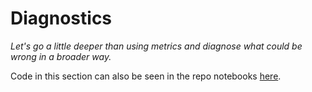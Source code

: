 # Diagnostics

_Let's go a little deeper than using metrics and diagnose what could be wrong in a broader way._

Code in this section can also be seen in the repo notebooks [here](https://nbviewer.jupyter.org/github/martinapugliese/tales-science-data/tree/master/machine-learning-model-assessment/diagnostics/notebooks/).

